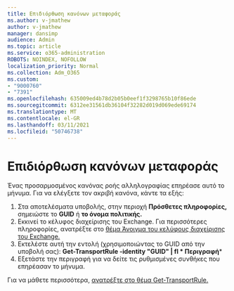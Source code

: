 ```yaml
---
title: Επιδιόρθωση κανόνων μεταφοράς
ms.author: v-jmathew
author: v-jmathew
manager: dansimp
audience: Admin
ms.topic: article
ms.service: o365-administration
ROBOTS: NOINDEX, NOFOLLOW
localization_priority: Normal
ms.collection: Adm_O365
ms.custom:
- "9000760"
- "7391"
ms.openlocfilehash: 635009ed4b78d2b05b0eef1f3298765b10f86ede
ms.sourcegitcommit: 6312ee31561db36104f32282d019d069ede69174
ms.translationtype: MT
ms.contentlocale: el-GR
ms.lasthandoff: 03/11/2021
ms.locfileid: "50746738"
---
```

# <a name="fix-transport-rules"></a>Επιδιόρθωση κανόνων μεταφοράς

Ένας προσαρμοσμένος κανόνας ροής αλληλογραφίας επηρέασε αυτό το μήνυμα. Για να ελέγξετε τον ακριβή κανόνα, κάντε τα εξής:

1. Στα αποτελέσματα υποβολής, στην περιοχή **Πρόσθετες πληροφορίες,** σημειώστε το **GUID** ή **το όνομα πολιτικής.**
2. Εκκινεί το κέλυφος διαχείρισης του Exchange. Για περισσότερες πληροφορίες, ανατρέξτε στο [θέμα Άνοιγμα του κελύφους διαχείρισης του Exchange.](https://go.microsoft.com/fwlink/?linkid=2101432)
3. Εκτελέστε αυτή την εντολή (χρησιμοποιώντας το GUID από την υποβολή σας):  **Get-TransportRule -identity "GUID" | fl * Περιγραφή***
4. Εξετάστε την περιγραφή για να δείτε τις ρυθμισμένες συνθήκες που επηρέασαν το μήνυμα.

Για να μάθετε περισσότερα, [ανατρέξτε στο θέμα Get-TransportRule.](https://go.microsoft.com/fwlink/?linkid=2101523)
